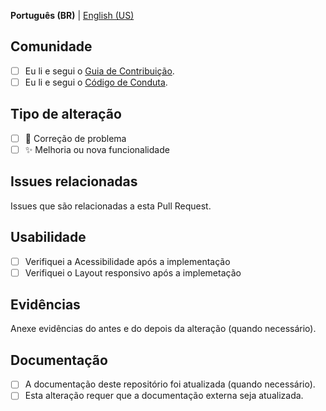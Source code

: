 **Português (BR)** | [English (US)](?quick_pull=1&template=PULL_REQUEST-en-US.md)

## Comunidade

* [ ] Eu li e segui o [Guia de Contribuição](.github/CONTRIBUTING.md).
* [ ] Eu li e segui o [Código de Conduta](.github/CODE_OF_CONDUCT.md).

## Tipo de alteração

* [ ] 🐞 Correção de problema
* [ ] ✨ Melhoria ou nova funcionalidade

## Issues relacionadas
Issues que são relacionadas a esta Pull Request.

<!--
Considere abrir uma issue relacionada à alteração ou conversar com alguém para que seja aberta e assim termos mapeadas as alterações.

Caso esta Pull Request resolva uma ou mais issues existentes, vincule-as com uma palavra-chave para que ao ser mergeada, a issue seja fechada.

Ex.: Resolve #123

Mais informações: https://docs.github.com/pt/issues/tracking-your-work-with-issues/linking-a-pull-request-to-an-issue
-->

## Usabilidade

* [ ] Verifiquei a Acessibilidade após a implementação
* [ ] Verifiquei o Layout responsivo após a implemetação

## Evidências
Anexe evidências do antes e do depois da alteração (quando necessário).

<!-- Você pode arrastar imagens para cá. -->

## Documentação

* [ ] A documentação deste repositório foi atualizada (quando necessário).
* [ ] Esta alteração requer que a documentação externa seja atualizada.
